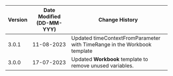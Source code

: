 | **Version** | **Date Modified (DD-MM-YYY)**  | **Change History**                                                                     |
|-------------|--------------------------------|----------------------------------------------------------------------------------------|
| 3.0.1       | 11-08-2023                     | Updated timeContextFromParameter with TimeRange in the Workbook template               |
| 3.0.0       | 17-07-2023                     | Updated **Workbook** template to remove unused variables.                              |

